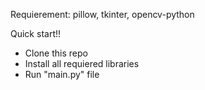 Requierement: pillow, tkinter, opencv-python

Quick start!!
- Clone this repo
- Install all requiered libraries
- Run "main.py" file